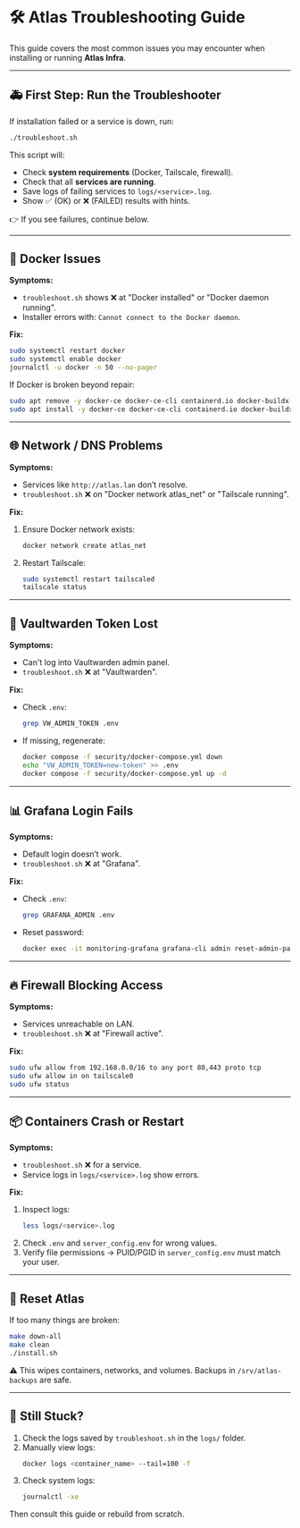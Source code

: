 # 🛠️ Atlas Troubleshooting Guide

This guide covers the most common issues you may encounter when installing or running **Atlas Infra**.

---

## 🚑 First Step: Run the Troubleshooter

If installation failed or a service is down, run:

```bash
./troubleshoot.sh
```

This script will:
- Check **system requirements** (Docker, Tailscale, firewall).  
- Check that all **services are running**.  
- Save logs of failing services to `logs/<service>.log`.  
- Show ✅ (OK) or ❌ (FAILED) results with hints.  

👉 If you see failures, continue below.

---

## 🚫 Docker Issues

**Symptoms:**
- `troubleshoot.sh` shows ❌ at "Docker installed" or "Docker daemon running".  
- Installer errors with: `Cannot connect to the Docker daemon`.  

**Fix:**
```bash
sudo systemctl restart docker
sudo systemctl enable docker
journalctl -u docker -n 50 --no-pager
```

If Docker is broken beyond repair:
```bash
sudo apt remove -y docker-ce docker-ce-cli containerd.io docker-buildx-plugin docker-compose-plugin
sudo apt install -y docker-ce docker-ce-cli containerd.io docker-buildx-plugin docker-compose-plugin
```

---

## 🌐 Network / DNS Problems

**Symptoms:**
- Services like `http://atlas.lan` don’t resolve.  
- `troubleshoot.sh` ❌ on "Docker network atlas_net" or "Tailscale running".  

**Fix:**
1. Ensure Docker network exists:
   ```bash
   docker network create atlas_net
   ```
2. Restart Tailscale:
   ```bash
   sudo systemctl restart tailscaled
   tailscale status
   ```

---

## 🔑 Vaultwarden Token Lost

**Symptoms:**
- Can't log into Vaultwarden admin panel.  
- `troubleshoot.sh` ❌ at "Vaultwarden".  

**Fix:**
- Check `.env`:
  ```bash
  grep VW_ADMIN_TOKEN .env
  ```
- If missing, regenerate:
  ```bash
  docker compose -f security/docker-compose.yml down
  echo "VW_ADMIN_TOKEN=new-token" >> .env
  docker compose -f security/docker-compose.yml up -d
  ```

---

## 📊 Grafana Login Fails

**Symptoms:**
- Default login doesn’t work.  
- `troubleshoot.sh` ❌ at "Grafana".  

**Fix:**
- Check `.env`:
  ```bash
  grep GRAFANA_ADMIN .env
  ```
- Reset password:
  ```bash
  docker exec -it monitoring-grafana grafana-cli admin reset-admin-password newpass
  ```

---

## 🔥 Firewall Blocking Access

**Symptoms:**
- Services unreachable on LAN.  
- `troubleshoot.sh` ❌ at "Firewall active".  

**Fix:**
```bash
sudo ufw allow from 192.168.0.0/16 to any port 80,443 proto tcp
sudo ufw allow in on tailscale0
sudo ufw status
```

---

## 📦 Containers Crash or Restart

**Symptoms:**
- `troubleshoot.sh` ❌ for a service.  
- Service logs in `logs/<service>.log` show errors.  

**Fix:**
1. Inspect logs:
   ```bash
   less logs/<service>.log
   ```
2. Check `.env` and `server_config.env` for wrong values.  
3. Verify file permissions → PUID/PGID in `server_config.env` must match your user.  

---

## 🧹 Reset Atlas

If too many things are broken:

```bash
make down-all
make clean
./install.sh
```

⚠️ This wipes containers, networks, and volumes. Backups in `/srv/atlas-backups` are safe.

---

## 📡 Still Stuck?

1. Check the logs saved by `troubleshoot.sh` in the `logs/` folder.  
2. Manually view logs:
   ```bash
   docker logs <container_name> --tail=100 -f
   ```
3. Check system logs:
   ```bash
   journalctl -xe
   ```

Then consult this guide or rebuild from scratch.

